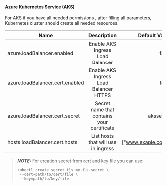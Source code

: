 #### Azure Kubernetes Service (AKS)

For AKS if you have all needed permissions , after filling all parameters, Kubernetes cluster should create all needed resources.

| Name                            |                Description                 |      Default Value |
|---------------------------------|:------------------------------------------:|-------------------:|
| azure.loadBalancer.enabled      |      Enable AKS Ingress Load Balancer      |              false |
| azure.loadBalancer.cert.enabled |   Enable AKS Ingress Load Balancer HTTPS   |              false |
| azure.loadBalancer.cert.secret  | Secret name that contains your certificate |          akssecret |
| hosts.loadBalancer.cert.hosts   |    List hosts that will use in ingress     | ["www.exaple.com"] |


> **_NOTE:_** For creation secret from cert and key file you can use:
>```shell
>kubectl create secret tls my-tls-secret \
>  --cert=path/to/cert/file \
>  --key=path/to/key/file
>```
